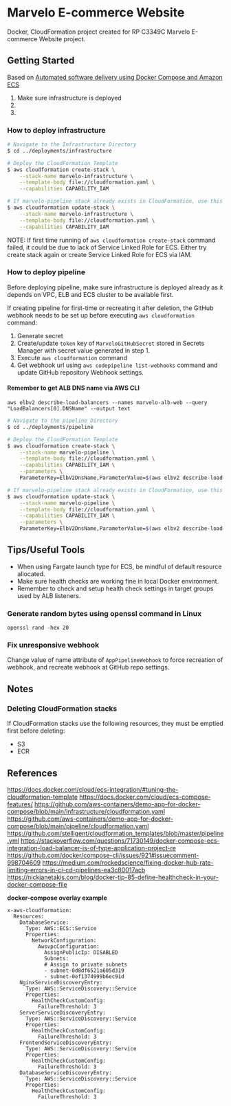 # Marvelo E-commerce Website

Docker, CloudFormation project created for RP C3349C Marvelo E-commerce Website project.

## Getting Started

Based on [Automated software delivery using Docker Compose and Amazon ECS](https://aws.amazon.com/blogs/containers/automated-software-delivery-using-docker-compose-and-amazon-ecs/)

1. Make sure infrastructure is deployed
2. 
3. 

### How to deploy infrastructure

```bash
# Navigate to the Infrastructure Directory
$ cd ../deployments/infrastructure

# Deploy the CloudFormation Template
$ aws cloudformation create-stack \
    --stack-name marvelo-infrastructure \
    --template-body file://cloudformation.yaml \
    --capabilities CAPABILITY_IAM

# If marvelo-pipeline stack already exists in CloudFormation, use this
$ aws cloudformation update-stack \
    --stack-name marvelo-infrastructure \
    --template-body file://cloudformation.yaml \
    --capabilities CAPABILITY_IAM
```

NOTE: If first time running of `aws cloudformation create-stack` command failed, it could be due to lack of Service Linked Role for ECS. Either try create stack again or create Service Linked Role for ECS via IAM.

### How to deploy pipeline

Before deploying pipeline, make sure infrastructure is deployed already as it depends on VPC, ELB and ECS cluster to be available first.

If creating pipeline for first-time or recreating it after deletion, the GitHub webhook needs to be set up before executing `aws cloudformation` command:

1. Generate secret
2. Create/update `token` key of `MarveloGitHubSecret` stored in Secrets Manager with secret value generated in step 1.
3. Execute `aws cloudformation` command
4. Get webhook url using `aws codepipeline list-webhooks` command and update GitHub repository Webhook settings.

#### Remember to get ALB DNS name via AWS CLI

`aws elbv2 describe-load-balancers --names marvelo-alb-web --query "LoadBalancers[0].DNSName" --output text`

```bash
# Navigate to the pipeline Directory
$ cd ../deployments/pipeline

# Deploy the CloudFormation Template
$ aws cloudformation create-stack \
    --stack-name marvelo-pipeline \
    --template-body file://cloudformation.yaml \
    --capabilities CAPABILITY_IAM \
    --parameters \
    ParameterKey=ElbV2DnsName,ParameterValue=$(aws elbv2 describe-load-balancers --names marvelo-alb-web --query "LoadBalancers[0].DNSName" --output text)

# If marvelo-pipeline stack already exists in CloudFormation, use this
$ aws cloudformation update-stack \
    --stack-name marvelo-pipeline \
    --template-body file://cloudformation.yaml \
    --capabilities CAPABILITY_IAM \
    --parameters \
    ParameterKey=ElbV2DnsName,ParameterValue=$(aws elbv2 describe-load-balancers --names marvelo-alb-web --query "LoadBalancers[0].DNSName" --output text)
```

## Tips/Useful Tools

- When using Fargate launch type for ECS, be mindful of default resource allocated.
- Make sure health checks are working fine in local Docker environment.
- Remember to check and setup health check settings in target groups used by ALB listeners.
### Generate random bytes using openssl command in Linux

`openssl rand -hex 20`

### Fix unresponsive webhook

Change value of name attribute of `AppPipelineWebhook` to force recreation of webhook, and recreate webhook at GitHub repo settings.

## Notes

### Deleting CloudFormation stacks

If CloudFormation stacks use the following resources, they must be emptied first before deleting:

- S3
- ECR

## References

https://docs.docker.com/cloud/ecs-integration/#tuning-the-cloudformation-template
https://docs.docker.com/cloud/ecs-compose-features/
https://github.com/aws-containers/demo-app-for-docker-compose/blob/main/infrastructure/cloudformation.yaml
https://github.com/aws-containers/demo-app-for-docker-compose/blob/main/pipeline/cloudformation.yaml
https://github.com/stelligent/cloudformation_templates/blob/master/pipeline.yml
https://stackoverflow.com/questions/71730149/docker-compose-ecs-integration-load-balancer-is-of-type-application-project-re
https://github.com/docker/compose-cli/issues/921#issuecomment-998704609
https://medium.com/rockedscience/fixing-docker-hub-rate-limiting-errors-in-ci-cd-pipelines-ea3c80017acb
https://nickjanetakis.com/blog/docker-tip-85-define-healthcheck-in-your-docker-compose-file

**docker-compose overlay example**

```
x-aws-cloudformation:
  Resources:
    DatabaseService:
      Type: AWS::ECS::Service
      Properties:
        NetworkConfiguration:
          AwsvpcConfiguration:
            AssignPublicIp: DISABLED
            Subnets:
            # Assign to private subnets
            - subnet-0d8df6521a605d319
            - subnet-0ef1374999b6ec91d
    NginxServiceDiscoveryEntry:
      Type: AWS::ServiceDiscovery::Service
      Properties:
        HealthCheckCustomConfig:
          FailureThreshold: 3
    ServerServiceDiscoveryEntry:
      Type: AWS::ServiceDiscovery::Service
      Properties:
        HealthCheckCustomConfig:
          FailureThreshold: 3
    FrontendServiceDiscoveryEntry:
      Type: AWS::ServiceDiscovery::Service
      Properties:
        HealthCheckCustomConfig:
          FailureThreshold: 3
    DatabaseServiceDiscoveryEntry:
      Type: AWS::ServiceDiscovery::Service
      Properties:
        HealthCheckCustomConfig:
          FailureThreshold: 3
```